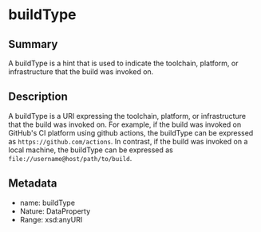 <!-- Automatically generated by spec-parser v2.0.0 on 2023-12-27T15:02:03.969017+00:00 -->
<!-- SPDX-License-Identifier: Community-Spec-1.0 -->

# buildType

## Summary

A buildType is a hint that is used to indicate the toolchain, platform, or infrastructure that the build was invoked on.


## Description

A buildType is a URI expressing the toolchain, platform, or infrastructure that the build was invoked on. For example, if the build was invoked on GitHub's CI platform using github actions, the buildType can be expressed as `https://github.com/actions`. In contrast, if the build was invoked on a local machine, the buildType can be expressed as `file://username@host/path/to/build`.


## Metadata

- name: buildType
- Nature: DataProperty
- Range: xsd:anyURI




